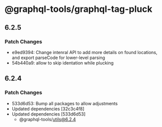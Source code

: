 # @graphql-tools/graphql-tag-pluck

## 6.2.5

### Patch Changes

- e9ed9394: Change intenral API to add more details on found locations, and export parseCode for lower-level parsing
- 54b440a9: allow to skip identation while plucking

## 6.2.4

### Patch Changes

- 533d6d53: Bump all packages to allow adjustments
- Updated dependencies [32c3c4f8]
- Updated dependencies [533d6d53]
  - @graphql-tools/utils@6.2.4
